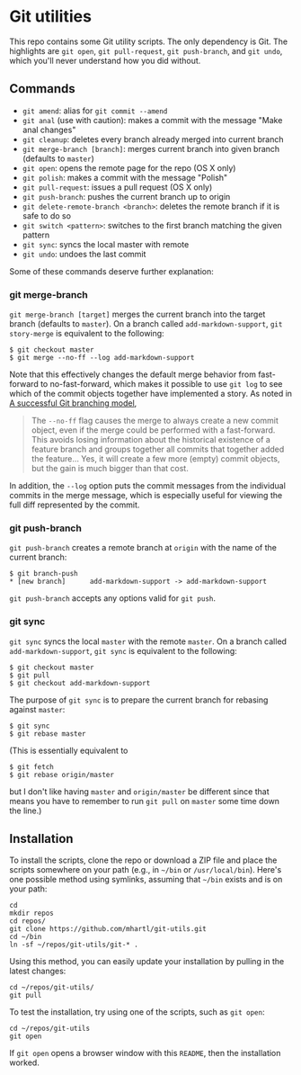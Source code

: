# Git utilities

This repo contains some Git utility scripts. The only dependency is Git. The highlights are `git open`, `git pull-request`, `git push-branch`, and `git undo`, which you'll never understand how you did without.

## Commands

* `git amend`: alias for `git commit --amend`
* `git anal` (use with caution): makes a commit with the message "Make anal changes"
* `git cleanup`: deletes every branch already merged into current branch
* `git merge-branch [branch]`: merges current branch into given branch (defaults to `master`)
* `git open`: opens the remote page for the repo (OS X only)
* `git polish`: makes a commit with the message "Polish"
* `git pull-request`: issues a pull request (OS X only)
* `git push-branch`: pushes the current branch up to origin
* `git delete-remote-branch <branch>`: deletes the remote branch if it is safe to do so
* `git switch <pattern>`: switches to the first branch matching the given pattern
* `git sync`: syncs the local master with remote
* `git undo`: undoes the last commit

Some of these commands deserve further explanation:

### git merge-branch

`git merge-branch [target]` merges the current branch into the target branch (defaults to `master`). On a branch called `add-markdown-support`, `git story-merge` is equivalent to the following:

    $ git checkout master
    $ git merge --no-ff --log add-markdown-support

Note that this effectively changes the default merge behavior from fast-forward to no-fast-forward, which makes it possible to use `git log` to see which of the commit objects together have implemented a story. As noted in [A successful Git branching model](http://nvie.com/posts/a-successful-git-branching-model/),

> The `--no-ff` flag causes the merge to always create a new commit object, even if the merge could be performed with a fast-forward. This avoids losing information about the historical existence of a feature branch and groups together all commits that together added the feature… Yes, it will create a few more (empty) commit objects, but the gain is much bigger than that cost.

In addition, the `--log` option puts the commit messages from the individual commits in the merge message, which is especially useful for viewing the full diff represented by the commit.

### git push-branch

`git push-branch` creates a remote branch at `origin` with the name of the current branch:

    $ git branch-push
    * [new branch]      add-markdown-support -> add-markdown-support

`git push-branch` accepts any options valid for `git push`.


### git sync

`git sync` syncs the local `master` with the remote `master`. On a branch called `add-markdown-support`, `git sync` is equivalent to the following:

    $ git checkout master
    $ git pull
    $ git checkout add-markdown-support

The purpose of `git sync` is to prepare the current branch for rebasing against `master`:

    $ git sync
    $ git rebase master

(This is essentially equivalent to

    $ git fetch
    $ git rebase origin/master

but I don't like having `master` and `origin/master` be different since that means you have to remember to run `git pull` on `master` some time down the line.)

## Installation

To install the scripts, clone the repo or download a ZIP file and place the scripts somewhere on your path (e.g., in `~/bin` or `/usr/local/bin`). Here's one possible method using symlinks, assuming that `~/bin` exists and is on your path:

    cd
    mkdir repos
    cd repos/
    git clone https://github.com/mhartl/git-utils.git
    cd ~/bin
    ln -sf ~/repos/git-utils/git-* .

Using this method, you can easily update your installation by pulling in the latest changes:

    cd ~/repos/git-utils/
    git pull

To test the installation, try using one of the scripts, such as `git open`:

    cd ~/repos/git-utils
    git open

If `git open` opens a browser window with this `README`, then the installation worked.
